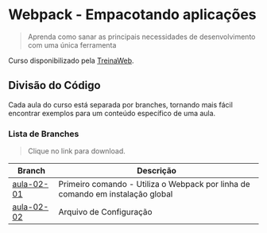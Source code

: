 # Webpack - Empacotando aplicações

> Aprenda como sanar as principais necessidades de desenvolvimento com uma única ferramenta

Curso disponibilizado pela [TreinaWeb](https://www.treinaweb.com.br/curso/webpack-empacotando-aplicacoes).

## Divisão do Código

Cada aula do curso está separada por branches, tornando mais fácil encontrar exemplos para um conteúdo específico de uma aula.

### Lista de Branches

> Clique no link para download.

| Branch                                                                           | Descrição                                                                      |
| -------------------------------------------------------------------------------- | ------------------------------------------------------------------------------ |
| [aula-02-01](https://github.com/renebentes/curso-webpack/archive/aula-02-01.zip) | Primeiro comando - Utiliza o Webpack por linha de comando em instalação global |
| [aula-02-02](https://github.com/renebentes/curso-webpack/archive/aula-02-02.zip) | Arquivo de Configuração                                                        |
